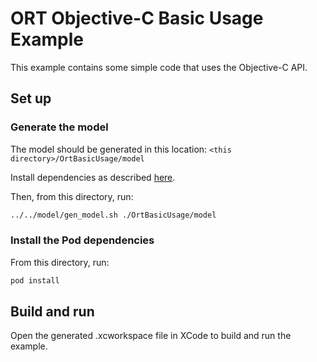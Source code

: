 # ORT Objective-C Basic Usage Example

This example contains some simple code that uses the Objective-C API.

## Set up

### Generate the model

The model should be generated in this location: `<this directory>/OrtBasicUsage/model`

Install dependencies as described [here](../../model/readme.md).

Then, from this directory, run:

```bash
../../model/gen_model.sh ./OrtBasicUsage/model
```

### Install the Pod dependencies

From this directory, run:

```bash
pod install
```

## Build and run

Open the generated .xcworkspace file in XCode to build and run the example.
